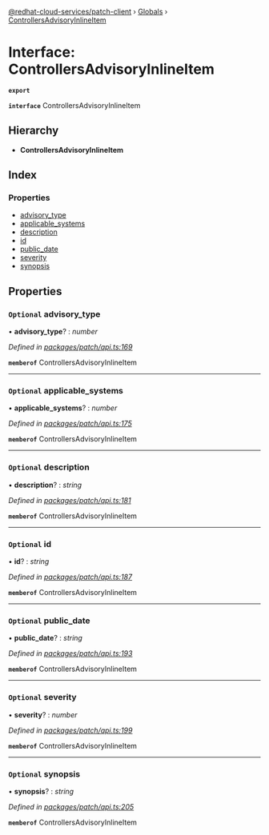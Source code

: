 [@redhat-cloud-services/patch-client](../README.md) › [Globals](../globals.md) › [ControllersAdvisoryInlineItem](controllersadvisoryinlineitem.md)

# Interface: ControllersAdvisoryInlineItem

**`export`** 

**`interface`** ControllersAdvisoryInlineItem

## Hierarchy

* **ControllersAdvisoryInlineItem**

## Index

### Properties

* [advisory_type](controllersadvisoryinlineitem.md#optional-advisory_type)
* [applicable_systems](controllersadvisoryinlineitem.md#optional-applicable_systems)
* [description](controllersadvisoryinlineitem.md#optional-description)
* [id](controllersadvisoryinlineitem.md#optional-id)
* [public_date](controllersadvisoryinlineitem.md#optional-public_date)
* [severity](controllersadvisoryinlineitem.md#optional-severity)
* [synopsis](controllersadvisoryinlineitem.md#optional-synopsis)

## Properties

### `Optional` advisory_type

• **advisory_type**? : *number*

*Defined in [packages/patch/api.ts:169](https://github.com/RedHatInsights/javascript-clients/blob/b9b32a6/packages/patch/api.ts#L169)*

**`memberof`** ControllersAdvisoryInlineItem

___

### `Optional` applicable_systems

• **applicable_systems**? : *number*

*Defined in [packages/patch/api.ts:175](https://github.com/RedHatInsights/javascript-clients/blob/b9b32a6/packages/patch/api.ts#L175)*

**`memberof`** ControllersAdvisoryInlineItem

___

### `Optional` description

• **description**? : *string*

*Defined in [packages/patch/api.ts:181](https://github.com/RedHatInsights/javascript-clients/blob/b9b32a6/packages/patch/api.ts#L181)*

**`memberof`** ControllersAdvisoryInlineItem

___

### `Optional` id

• **id**? : *string*

*Defined in [packages/patch/api.ts:187](https://github.com/RedHatInsights/javascript-clients/blob/b9b32a6/packages/patch/api.ts#L187)*

**`memberof`** ControllersAdvisoryInlineItem

___

### `Optional` public_date

• **public_date**? : *string*

*Defined in [packages/patch/api.ts:193](https://github.com/RedHatInsights/javascript-clients/blob/b9b32a6/packages/patch/api.ts#L193)*

**`memberof`** ControllersAdvisoryInlineItem

___

### `Optional` severity

• **severity**? : *number*

*Defined in [packages/patch/api.ts:199](https://github.com/RedHatInsights/javascript-clients/blob/b9b32a6/packages/patch/api.ts#L199)*

**`memberof`** ControllersAdvisoryInlineItem

___

### `Optional` synopsis

• **synopsis**? : *string*

*Defined in [packages/patch/api.ts:205](https://github.com/RedHatInsights/javascript-clients/blob/b9b32a6/packages/patch/api.ts#L205)*

**`memberof`** ControllersAdvisoryInlineItem
